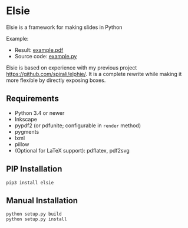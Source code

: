 # Elsie

Elsie is a framework for making slides in Python

Example:
  * Result: [example.pdf](example/example.pdf)
  * Source code: [example.py](example/example.py)

Elsie is based on experience with my previous project
https://github.com/spirali/elphie/. It is a complete rewrite while making it
more flexible by directly exposing boxes.


## Requirements

* Python 3.4 or newer
* Inkscape
* pypdf2 (or pdfunite; configurable in `render` method)
* pygments
* lxml
* pillow
* (Optional for LaTeX support): pdflatex, pdf2svg


## PIP Installation

    pip3 install elsie


## Manual Installation

    python setup.py build
    python setup.py install

